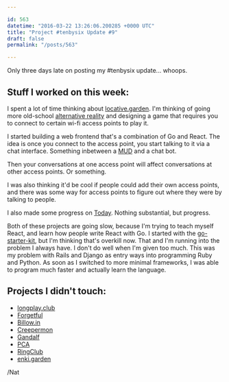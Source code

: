 ```yaml
---

id: 563
datetime: "2016-03-22 13:26:06.200285 +0000 UTC"
title: "Project #tenbysix Update #9"
draft: false
permalink: "/posts/563"

---
```


Only three days late on posting my #tenbysix update... whoops.

## Stuff I worked on this week:

I spent a lot of time thinking about [locative.garden](https://github.com/icco/locative.garden). I'm thinking of going more old-school [alternative reality](https://en.wikipedia.org/wiki/Alternate_reality_game) and designing a game that requires you to connect to certain wi-fi access points to play it.

I started building a web frontend that's a combination of Go and React. The idea is once you connect to the access point, you start talking to it via a chat interface. Something inbetween a [MUD](https://en.wikipedia.org/wiki/MUD) and a chat bot.

Then your conversations at one access point will affect conversations at other access points. Or something.

I was also thinking it'd be cool if people could add their own access points, and there was some way for access points to figure out where they were by talking to people.

I also made some progress on [Today](https://github.com/icco/today). Nothing substantial, but progress.

Both of these projects are going slow, because I'm trying to teach myself React, and learn how people write React with Go. I started with the [go-starter-kit](https://github.com/olebedev/go-starter-kit), but I'm thinking that's overkill now. That and I'm running into the problem I always have. I don't do well when I'm given too much. This was my problem with Rails and Django as entry ways into programming Ruby and Python. As soon as I switched to more minimal frameworks, I was able to program much faster and actually learn the language.

## Projects I didn't touch:

 - [longplay.club](https://github.com/icco/longplay.club)
 - [Forgetful](https://github.com/icco/forgetful)
 - [Billow.in](https://github.com/icco/billowin)
 - [Creepermon](https://github.com/icco/creepermon)
 - [Gandalf](https://github.com/icco/gandalf)
 - [PCA](https://github.com/icco/pca)
 - [RingClub](https://github.com/icco/ringclub)
 - [enki.garden](https://github.com/icco/enki.garden)

/Nat
